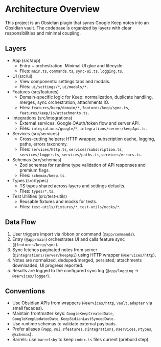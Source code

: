 # Architecture Overview

This project is an Obsidian plugin that syncs Google Keep notes into an Obsidian vault. The codebase is organized by layers with clear responsibilities and minimal coupling.

## Layers

- App (src/app)
  - Entry + orchestration. Minimal UI glue and lifecycle.
  - Files: `main.ts`, `commands.ts`, `sync-ui.ts`, `logging.ts`.
- UI (src/ui)
  - View components: settings tabs and modals.
  - Files: `ui/settings/*`, `ui/modals/*`.
- Features (src/features)
  - Domain-specific logic for Keep: normalization, duplicate handling, merges, sync orchestration, attachments IO.
  - Files: `features/keep/domain/*`, `features/keep/sync.ts`, `features/keep/io/attachments.ts`.
- Integrations (src/integrations)
  - External services. Google OAuth/token flow and server API.
  - Files: `integrations/google/*`, `integrations/server/keepApi.ts`.
- Services (src/services)
  - Cross-cutting helpers: HTTP wrapper, subscription cache, logging, paths, errors taxonomy.
  - Files: `services/http.ts`, `services/subscription.ts`, `services/logger.ts`, `services/paths.ts`, `services/errors.ts`.
- Schemas (src/schemas)
  - Zod schemas for runtime type validation of API responses and premium flags.
  - Files: `schemas/keep.ts`.
- Types (src/types)
  - TS types shared across layers and settings defaults.
  - Files: `types/*.ts`.
- Test Utilities (src/test-utils)
  - Reusable fixtures and mocks for tests.
  - Files: `test-utils/fixtures/*`, `test-utils/mocks/*`.

## Data Flow

1. User triggers import via ribbon or command (`@app/commands`).
2. Entry (`@app/main`) orchestrates UI and calls feature sync (`@features/keep/sync`).
3. Sync fetches paginated notes from server (`@integrations/server/keepApi`) using HTTP wrapper (`@services/http`).
4. Notes are normalized, deduped/merged, persisted; attachments downloaded; UI progress reported.
5. Results are logged to the configured sync log (`@app/logging` -> `@services/logger`).

## Conventions

- Use Obsidian APIs from wrappers (`@services/http`, `vault.adapter` via small facades).
- Maintain frontmatter keys: `GoogleKeepCreatedDate`, `GoogleKeepUpdatedDate`, `KeepSidianLastSyncedDate`.
- Use runtime schemas to validate external payloads.
- Prefer aliases (`@app`, `@ui`, `@features`, `@integrations`, `@services`, `@types`, `@schemas`).
- Barrels: use `barrelsby` to keep `index.ts` files current (prebuild step).
